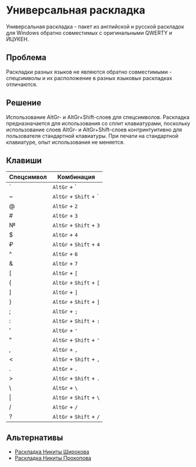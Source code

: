 # Универсальная раскладка

Универсальная раскладка - пакет из английской и русской раскладок для Windows обратно совместимых с оригинальными QWERTY и ЙЦУКЕН.

## Проблема

Раскладки разных языков не являются обратно совместимыми - спецсимволы и их расположение в разных языковых раскладках отличаются.

## Решение

Использование AltGr- и AltGr+Shift-слоев для спецсимволов. Раскладка предназначается для использования со сплит клавиатурами, поскольку использование слоев AltGr- и AltGr+Shift-слоев контринтуитивно для пользователя стандартной клавиатуры. При печати на стандартной клавиатуре, опыт использования не меняется.

## Клавиши

| Спецсимвол | Комбинация              |
| ---------- | ----------------------- |
| `          | `AltGr` + `             |
| ~          | `AltGr` + `Shift` + `   |
| @          | `AltGr` + `2`           |
| #          | `AltGr` + `3`           |
| №          | `AltGr` + `Shift` + `3` |
| $          | `AltGr` + `4`           |
| ₽          | `AltGr` + `Shift` + `4` |
| ^          | `AltGr` + `6`           |
| &          | `AltGr` + `7`           |
| [          | `AltGr` + `[`           |
| {          | `AltGr` + `Shift` + `[` |
| ]          | `AltGr` + `]`           |
| }          | `AltGr` + `Shift` + `]` |
| ;          | `AltGr` + `;`           |
| :          | `AltGr` + `Shift` + `:` |
| '          | `AltGr` + `'`           |
| "          | `AltGr` + `Shift` + `'` |
| ,          | `AltGr` + `,`           |
| <          | `AltGr` + `Shift` + `,` |
| .          | `AltGr` + `.`           |
| >          | `AltGr` + `Shift` + `.` |
| \          | `AltGr` + `\`           |
| \|         | `AltGr` + `Shift` + `\` |
| /          | `AltGr` + `/`           |
| ?          | `AltGr` + `Shift` + `/` |

## Альтернативы

- [Раскладка Никиты Широкова](https://github.com/braindefender/universal-layout)
- [Раскладка Никиты Прокопова](https://github.com/tonsky/Universal-Layout)
